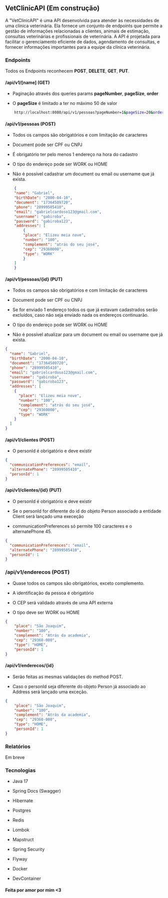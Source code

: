 ## VetClinicAPI (Em construção)

A "VetClinicAPI" é uma API desenvolvida para atender às necessidades de uma clínica veterinária. Ela fornece um conjunto de endpoints que permite a gestão de informações relacionadas a clientes, animais de estimação, consultas veterinárias e profissionais de veterinária. A API é projetada para facilitar o gerenciamento eficiente de dados, agendamento de consultas, e fornecer informações importantes para a equipe da clínica veterinária.

### Endpoints

Todos os Endpoints reconhecem **POST**, **DELETE**, **GET**, **PUT**.

#### /api/v1/[name] (GET)

- Paginação através dos queries params **pageNumber**, **pageSize**, **order**

- O **pageSize** é limitado a ter no máximo 50 de valor

```bash
    http://localhost:8080/api/v1/pessoas?pageNumber=1&pageSize=20&order=ASC
```


#### /api/v1/pessoas (POST)

- Todos os campos são obrigatórios e com limitação de caracteres

- Document pode ser CPF ou CNPJ

- É obrigatório ter pelo menos 1 endereço na hora do cadastro

- O tipo do endereço pode ser WORK ou HOME

- Não é possível cadastrar um document ou email ou username que já exista.

```json
    {
    "name": "Gabriel",
    "birthDate": "2000-04-10",
    "document": "17364509720",
    "phone": "28999505410",
    "email": "gabrielcardoso123@gmail.com",
    "username": "gabiroba",
    "password": "gabiroba123",
    "addresses": [
        {
        "place": "Elizeu meia nove",
        "number": "100",
        "complement": "atrás do seu josé",
        "cep": "29360000",
        "type": "WORK"
        }
    ]
    }

```

#### /api/v1/pessoas/{id} (PUT)

- Todos os campos são obrigatórios e com limitação de caracteres

- Document pode ser CPF ou CNPJ

- Se for enviado 1 endereço todos os que já estavam cadastrados serão excluídos, caso não seja enviado nada os endereços continuarão.

- O tipo do endereço pode ser WORK ou HOME

- Não é possível atualizar para um document ou email ou username que já exista.

```json
{
  "name": "Gabriel",
  "birthDate": "2000-04-10",
  "document": "17364509720",
  "phone": "28999505410",
  "email": "gabrielcardoso123@gmail.com",
  "username": "gabiroba",
  "password": "gabiroba123",
  "addresses": [
    {
      "place": "Elizeu meia nove",
      "number": "100",
      "complement": "atrás do seu josé",
      "cep": "29360000",
      "type": "WORK"
    }
  ]
}
```

#### /api/v1/clientes (POST)

- O personId é obrigatório e deve existir

```json
{
  "communicationPreferences": "email",
  "alternatePhone": "28999505410",
  "personId": 1
}
```

#### /api/v1/clientes/{id} (PUT)

- O personId é obrigatório e deve existir

- Se o personId for diferente do id do objeto Person associado a entidade Client será lançado uma execeção

- communicationPreferences só permite 100 caracteres e o alternatePhone 45.

```json
{
  "communicationPreferences": "email",
  "alternatePhone": "28999505410",
  "personId": 1
}
```

### /api/v1/enderecos (POST)

- Quase todos os campos são obrigatórios, exceto complemento.

- A identificação da pessoa é obrigatório

- O CEP será validado através de uma API externa

- O tipo deve ser WORK ou HOME

```json
{
    "place": "São Joaquim",
    "number": "100",
    "complement": "Atrás da academia",
    "cep": "29360-000",
    "type": "HOME",
    "personId": 1
}

```

#### /api/v1/enderecos/{id}

- Serão feitas as mesmas validações do method POST.

- Caso o personId seja diferente do objeto Person já associado ao Address será lançado uma exceção.

```json
{
    "place": "São Joaquim",
    "number": "100",
    "complement": "Atrás da academia",
    "cep": "29360-000",
    "type": "HOME",
    "personId": 1
}

```

### Relatórios

Em breve

### Tecnologias

- Java 17

- Spring Docs (Swagger)

- Hibernate

- Postgres

- Redis

- Lombok

- Mapstruct

- Spring Security

- Flyway

- Docker

- DevContainer


#### Feita por amor por mim <3